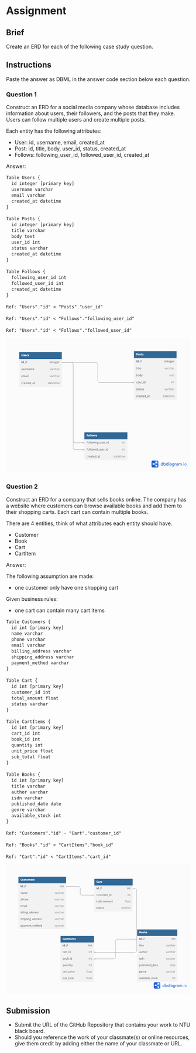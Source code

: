 # Assignment

## Brief

Create an ERD for each of the following case study question.

## Instructions

Paste the answer as DBML in the answer code section below each question.

### Question 1

Construct an ERD for a social media company whose database includes information about users, their followers, and the posts that they make. Users can follow multiple users and create multiple posts.

Each entity has the following attributes:

- User: id, username, email, created_at
- Post: id, title, body, user_id, status, created_at
- Follows: following_user_id, followed_user_id, created_at

Answer:

```dbml
Table Users {
  id integer [primary key]
  username varchar
  email varchar
  created_at datetime
}

Table Posts {
  id integer [primary key]
  title varchar
  body text
  user_id int
  status varchar
  created_at datetime
}

Table Follows {
  following_user_id int
  followed_user_id int
  created_at datetime
}

Ref: "Users"."id" < "Posts"."user_id"

Ref: "Users"."id" < "Follows"."following_user_id"

Ref: "Users"."id" < "Follows"."followed_user_id"
```

![Question 1 ERD](q1.png)

### Question 2

Construct an ERD for a company that sells books online. The company has a website where customers can browse available books and add them to their shopping carts. Each cart can contain multiple books.

There are 4 entities, think of what attributes each entity should have.

- Customer
- Book
- Cart
- CartItem

Answer:

The following assumption are made:
- one customer only have one shopping cart

Given business rules:
- one cart can contain many cart items 

```dbml
Table Customers {
  id int [primary key]
  name varchar
  phone varchar
  email varchar
  billing_address varchar
  shipping_address varchar
  payment_method varchar
}

Table Cart {
  id int [primary key]
  customer_id int
  total_amount float
  status varchar
}

Table CartItems {
  id int [primary key]
  cart_id int
  book_id int
  quantity int
  unit_price float
  sub_total float
}

Table Books {
  id int [primary key]
  title varchar
  author varchar
  isdn varchar
  published_date date
  genre varchar
  available_stock int
}

Ref: "Customers"."id" - "Cart"."customer_id"

Ref: "Books"."id" < "CartItems"."book_id"

Ref: "Cart"."id" < "CartItems"."cart_id"
```

![Book Sales ERD](book.png)


## Submission

- Submit the URL of the GitHub Repository that contains your work to NTU black board.
- Should you reference the work of your classmate(s) or online resources, give them credit by adding either the name of your classmate or URL.
